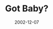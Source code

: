 ---
layout: message
category: message
series: "Got Christmas?"
title: "Got Baby?"
date: 2002-12-07
audio-description: "Delve into the key staples of the Christmas story."
audio: "http://s3.amazonaws.com/crossroadsaudiomessages/Got Baby Dec 7-8.mp3"
audio-title: "Got Baby?"
audio-duration: "38:53"
---
